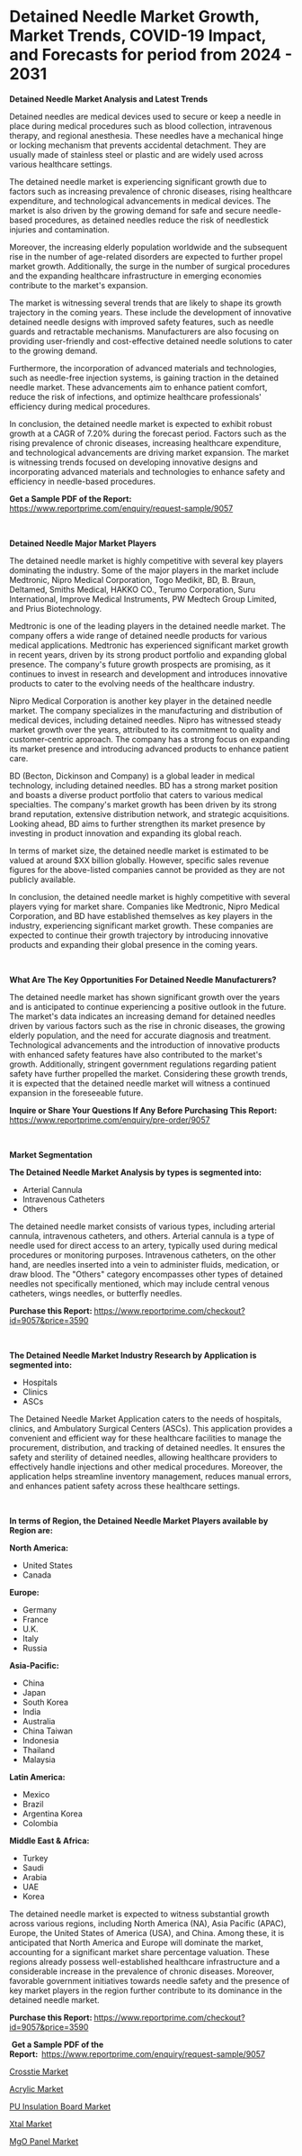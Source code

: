 <p><h1>Detained Needle Market Growth, Market Trends, COVID-19 Impact, and Forecasts for period from 2024 - 2031</h1></p><p><strong>Detained Needle Market Analysis and Latest Trends</strong></p>
<p><p>Detained needles are medical devices used to secure or keep a needle in place during medical procedures such as blood collection, intravenous therapy, and regional anesthesia. These needles have a mechanical hinge or locking mechanism that prevents accidental detachment. They are usually made of stainless steel or plastic and are widely used across various healthcare settings.</p><p>The detained needle market is experiencing significant growth due to factors such as increasing prevalence of chronic diseases, rising healthcare expenditure, and technological advancements in medical devices. The market is also driven by the growing demand for safe and secure needle-based procedures, as detained needles reduce the risk of needlestick injuries and contamination.</p><p>Moreover, the increasing elderly population worldwide and the subsequent rise in the number of age-related disorders are expected to further propel market growth. Additionally, the surge in the number of surgical procedures and the expanding healthcare infrastructure in emerging economies contribute to the market's expansion.</p><p>The market is witnessing several trends that are likely to shape its growth trajectory in the coming years. These include the development of innovative detained needle designs with improved safety features, such as needle guards and retractable mechanisms. Manufacturers are also focusing on providing user-friendly and cost-effective detained needle solutions to cater to the growing demand.</p><p>Furthermore, the incorporation of advanced materials and technologies, such as needle-free injection systems, is gaining traction in the detained needle market. These advancements aim to enhance patient comfort, reduce the risk of infections, and optimize healthcare professionals' efficiency during medical procedures.</p><p>In conclusion, the detained needle market is expected to exhibit robust growth at a CAGR of 7.20% during the forecast period. Factors such as the rising prevalence of chronic diseases, increasing healthcare expenditure, and technological advancements are driving market expansion. The market is witnessing trends focused on developing innovative designs and incorporating advanced materials and technologies to enhance safety and efficiency in needle-based procedures.</p></p>
<p><strong>Get a Sample PDF of the Report:&nbsp;</strong> <a href="https://www.reportprime.com/enquiry/request-sample/9057">https://www.reportprime.com/enquiry/request-sample/9057</a></p>
<p>&nbsp;</p>
<p><strong>Detained Needle Major Market Players</strong></p>
<p><p>The detained needle market is highly competitive with several key players dominating the industry. Some of the major players in the market include Medtronic, Nipro Medical Corporation, Togo Medikit, BD, B. Braun, Deltamed, Smiths Medical, HAKKO CO., Terumo Corporation, Suru International, Improve Medical Instruments, PW Medtech Group Limited, and Prius Biotechnology.</p><p>Medtronic is one of the leading players in the detained needle market. The company offers a wide range of detained needle products for various medical applications. Medtronic has experienced significant market growth in recent years, driven by its strong product portfolio and expanding global presence. The company's future growth prospects are promising, as it continues to invest in research and development and introduces innovative products to cater to the evolving needs of the healthcare industry.</p><p>Nipro Medical Corporation is another key player in the detained needle market. The company specializes in the manufacturing and distribution of medical devices, including detained needles. Nipro has witnessed steady market growth over the years, attributed to its commitment to quality and customer-centric approach. The company has a strong focus on expanding its market presence and introducing advanced products to enhance patient care.</p><p>BD (Becton, Dickinson and Company) is a global leader in medical technology, including detained needles. BD has a strong market position and boasts a diverse product portfolio that caters to various medical specialties. The company's market growth has been driven by its strong brand reputation, extensive distribution network, and strategic acquisitions. Looking ahead, BD aims to further strengthen its market presence by investing in product innovation and expanding its global reach.</p><p>In terms of market size, the detained needle market is estimated to be valued at around $XX billion globally. However, specific sales revenue figures for the above-listed companies cannot be provided as they are not publicly available.</p><p>In conclusion, the detained needle market is highly competitive with several players vying for market share. Companies like Medtronic, Nipro Medical Corporation, and BD have established themselves as key players in the industry, experiencing significant market growth. These companies are expected to continue their growth trajectory by introducing innovative products and expanding their global presence in the coming years.</p></p>
<p>&nbsp;</p>
<p><strong>What Are The Key Opportunities For Detained Needle Manufacturers?</strong></p>
<p><p>The detained needle market has shown significant growth over the years and is anticipated to continue experiencing a positive outlook in the future. The market's data indicates an increasing demand for detained needles driven by various factors such as the rise in chronic diseases, the growing elderly population, and the need for accurate diagnosis and treatment. Technological advancements and the introduction of innovative products with enhanced safety features have also contributed to the market's growth. Additionally, stringent government regulations regarding patient safety have further propelled the market. Considering these growth trends, it is expected that the detained needle market will witness a continued expansion in the foreseeable future.</p></p>
<p><strong>Inquire or Share Your Questions If Any Before Purchasing This Report:</strong> <a href="https://www.reportprime.com/enquiry/pre-order/9057">https://www.reportprime.com/enquiry/pre-order/9057</a></p>
<p>&nbsp;</p>
<p><strong>Market Segmentation</strong></p>
<p><strong>The Detained Needle Market Analysis by types is segmented into:</strong></p>
<p><ul><li>Arterial Cannula</li><li>Intravenous Catheters</li><li>Others</li></ul></p>
<p><p>The detained needle market consists of various types, including arterial cannula, intravenous catheters, and others. Arterial cannula is a type of needle used for direct access to an artery, typically used during medical procedures or monitoring purposes. Intravenous catheters, on the other hand, are needles inserted into a vein to administer fluids, medication, or draw blood. The "Others" category encompasses other types of detained needles not specifically mentioned, which may include central venous catheters, wings needles, or butterfly needles.</p></p>
<p><strong>Purchase this Report:&nbsp;</strong><a href="https://www.reportprime.com/checkout?id=9057&price=3590">https://www.reportprime.com/checkout?id=9057&price=3590</a></p>
<p>&nbsp;</p>
<p><strong>The Detained Needle Market Industry Research by Application is segmented into:</strong></p>
<p><ul><li>Hospitals</li><li>Clinics</li><li>ASCs</li></ul></p>
<p><p>The Detained Needle Market Application caters to the needs of hospitals, clinics, and Ambulatory Surgical Centers (ASCs). This application provides a convenient and efficient way for these healthcare facilities to manage the procurement, distribution, and tracking of detained needles. It ensures the safety and sterility of detained needles, allowing healthcare providers to effectively handle injections and other medical procedures. Moreover, the application helps streamline inventory management, reduces manual errors, and enhances patient safety across these healthcare settings.</p></p>
<p>&nbsp;</p>
<p><strong>In terms of Region, the Detained Needle Market Players available by Region are:</strong></p>
<p>
    <p> <strong> North America: </strong>
        <ul>
            <li>United States</li>
            <li>Canada</li>
        </ul>
        </p> 
    <p> <strong> Europe: </strong>
        <ul>
            <li>Germany</li>
            <li>France</li>
            <li>U.K.</li>
            <li>Italy</li>
            <li>Russia</li>
        </ul>
        </p> 
    <p> <strong> Asia-Pacific: </strong>
        <ul>
            <li>China</li>
            <li>Japan</li>
            <li>South Korea</li>
            <li>India</li>
            <li>Australia</li>
            <li>China Taiwan</li>
            <li>Indonesia</li>
            <li>Thailand</li>
            <li>Malaysia</li>
        </ul>
        </p> 
    <p> <strong> Latin America: </strong>
        <ul>
            <li>Mexico</li>
            <li>Brazil</li>
            <li>Argentina Korea</li>
            <li>Colombia</li>
        </ul>
        </p> 
    <p> <strong> Middle East & Africa: </strong>
        <ul>
            <li>Turkey</li>
            <li>Saudi</li>
            <li>Arabia</li>
            <li>UAE</li>
            <li>Korea</li>
        </ul>
    </p>
    </p>
<p><p>The detained needle market is expected to witness substantial growth across various regions, including North America (NA), Asia Pacific (APAC), Europe, the United States of America (USA), and China. Among these, it is anticipated that North America and Europe will dominate the market, accounting for a significant market share percentage valuation. These regions already possess well-established healthcare infrastructure and a considerable increase in the prevalence of chronic diseases. Moreover, favorable government initiatives towards needle safety and the presence of key market players in the region further contribute to its dominance in the detained needle market.</p></p>
<p><strong>Purchase this Report: </strong><a href="https://www.reportprime.com/checkout?id=9057&price=3590">https://www.reportprime.com/checkout?id=9057&price=3590</a></p>
<p>&nbsp;<strong>Get a Sample PDF of the Report:&nbsp;&nbsp;</strong><a href="https://www.reportprime.com/enquiry/request-sample/9057">https://www.reportprime.com/enquiry/request-sample/9057</a></p>
<p><strong></strong></p>
<p><p><a href="https://medium.com/@joanacasper19/crosstie-market-insights-into-market-cagr-market-trends-and-growth-strategies-87fe4ad0aa02">Crosstie Market</a></p><p><a href="https://medium.com/@joanacasper19/acrylic-market-research-report-its-history-and-forecast-2024-to-2031-d7e4debf9153">Acrylic Market</a></p><p><a href="https://medium.com/@joanacasper19/pu-insulation-board-market-furnishes-information-on-market-share-market-trends-and-market-growth-827393a4cce5">PU Insulation Board Market</a></p><p><a href="https://medium.com/@joanacasper19/xtal-market-furnishes-information-on-market-share-market-trends-and-market-growth-0a7de7ac7b07">Xtal Market</a></p><p><a href="https://medium.com/@joanacasper19/analyzing-mgo-panel-market-global-industry-perspective-and-forecast-2024-to-2031-aa083e0e7a24">MgO Panel Market</a></p></p>
